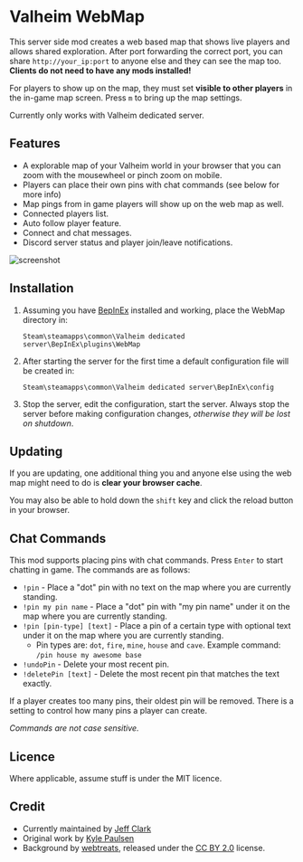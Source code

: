 # Valheim WebMap

This server side mod creates a web based map that shows live players and allows shared exploration. After port forwarding the correct port, you can share `http://your_ip:port` to anyone else and they can see the map too. **Clients do not need to have any mods installed!**

For players to show up on the map, they must set **visible to other players** in the in-game map screen. Press `m` to bring up the map settings.

Currently only works with Valheim dedicated server.

## Features

* A explorable map of your Valheim world in your browser that you can zoom with the mousewheel or pinch zoom on mobile.
* Players can place their own pins with chat commands (see below for more info)
* Map pings from in game players will show up on the web map as well.
* Connected players list.
* Auto follow player feature.
* Connect and chat messages.
* Discord server status and player join/leave notifications.

![screenshot](screenshot.webp)

## Installation

1. Assuming you have [BepInEx] installed and working, place the WebMap directory in:

       Steam\steamapps\common\Valheim dedicated server\BepInEx\plugins\WebMap

2. After starting the server for the first time a default configuration file will be created in:

       Steam\steamapps\common\Valheim dedicated server\BepInEx\config

3. Stop the server, edit the configuration, start the server. Always stop the server
   before making configuration changes, _otherwise they will be lost on shutdown_.

## Updating

If you are updating, one additional thing you and anyone else using the web map might need to do is __clear your browser cache__.

You may also be able to hold down the `shift` key and click the reload button in your browser.

## Chat Commands

This mod supports placing pins with chat commands. Press `Enter` to start chatting in game. The commands are as follows:

* `!pin` - Place a "dot" pin with no text on the map where you are currently standing.
* `!pin my pin name` - Place a "dot" pin with "my pin name" under it on the map where you are currently standing.
* `!pin [pin-type] [text]` - Place a pin of a certain type with optional text under it on the map where you are currently standing.
    * Pin types are: `dot`, `fire`, `mine`, `house` and `cave`. Example command: `/pin house my awesome base`
* `!undoPin` - Delete your most recent pin.
* `!deletePin [text]` - Delete the most recent pin that matches the text exactly.

If a player creates too many pins, their oldest pin will be removed. There is a setting to control how many pins a player can create.

_Commands are not case sensitive._

## Licence

Where applicable, assume stuff is under the MIT licence.

## Credit

* Currently maintained by [Jeff Clark](https://github.com/h0tw1r3)
* Original work by [Kyle Paulsen](https://github.com/kylepaulsen)
* Background by [webtreats], released under the [CC BY 2.0] license.

[BepInEx]: https://github.com/BepInEx/BepInEx
[node]: https://nodejs.org/en/download/
[webtreats]: https://www.flickr.com/photos/webtreatsetc/4081217254
[CC BY 2.0]: https://creativecommons.org/licenses/by/2.0/
